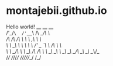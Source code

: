 # montajebii.github.io
Hello world!
            __           __    __     
 /'\_/`\  /'__`\        /\ \__/\ \    
/\      \/\ \/\ \    ___\ \ ,_\ \ \   
\ \ \__\ \ \ \ \ \ /' _ `\ \ \/\ \ \  
 \ \ \_/\ \ \ \_\ \/\ \/\ \ \ \_\ \_\ 
  \ \_\\ \_\ \____/\ \_\ \_\ \__\\/\_\
   \/_/ \/_/\/___/  \/_/\/_/\/__/ \/_/
